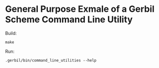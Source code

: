 # General Purpose Exmale of a Gerbil Scheme Command Line Utility

Build:

    make

Run:

    .gerbil/bin/command_line_utilities --help 
